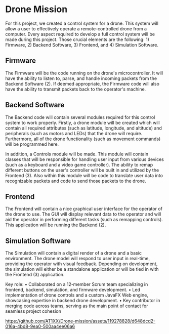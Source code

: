 # Drone Mission

For this project, we created a control system for a drone. This system will allow a user
to effectively operate a remote-controlled drone from a computer. Every aspect required to
develop a full control system will be made during this project. Those crucial elements are the
following: 1) Firmware, 2) Backend Software, 3) Frontend, and 4) Simulation Software.

## Firmware
The Firmware will be the code running on the drone's microcontroller. It will have the ability to
listen to, parse, and handle incoming packets from the Backend Software (2). If deemed
appropriate, the Firmware code will also have the ability to transmit packets back to the
operator's machine.

## Backend Software
The Backend code will contain several modules required for this control system to work
properly. Firstly, a drone module will be created which will contain all required attributes (such as
latitude, longitude, and altitude) and peripherals (such as motors and LEDs) that the drone will
require. Furthermore, all of the drone functionality (such as movement commands) will be
programmed here.

In addition, a Controls module will be made. This module will contain classes that will be
responsible for handling user input from various devices (such as a keyboard and a video game
controller). The ability to remap different buttons on the user's controller will be built in and
utilized by the Frontend (3). Also within this module will be code to translate user data into
recognizable packets and code to send those packets to the drone.

## Frontend
The Frontend will contain a nice graphical user interface for the operator of the drone to use.
The GUI will display relevant data to the operator and will aid the operator in performing different
tasks (such as remapping controls). This application will be running the Backend (2).

## Simulation Software
The Simulation will contain a digital render of a drone and a basic environment. The drone
model will respond to user input in real-time, providing the operator with visual feedback.
Depending on development, the simulation will either be a standalone application or will be tied
in with the Frontend (3) application.

Key role:
• Collaborated on a 12-member Scrum team specializing in frontend, backend, simulation, and firmware development.
• Led implementation of drone controls and a custom JavaFX Web engine, showcasing expertise in backend drone development.
• Key contributor in merging code across teams, serving as the main point of contact for seamless project cohesion

https://github.com/AT1XX/Drone-mission/assets/119278828/d648dcd2-016a-4bd8-9ea0-500aa4ee06a6

